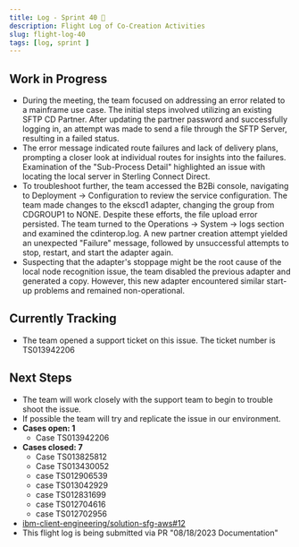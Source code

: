 ```yaml
---
title: Log - Sprint 40 🛫
description: Flight Log of Co-Creation Activities
slug: flight-log-40
tags: [log, sprint ]
---
```


## Work in Progress
- During the meeting, the team focused on addressing an error related to a mainframe use case. The initial steps involved utilizing an existing SFTP CD Partner. After updating the partner password and successfully logging in, an attempt was made to send a file through the SFTP Server, resulting in a failed status. 
- The error message indicated route failures and lack of delivery plans, prompting a closer look at individual routes for insights into the failures. Examination of the "Sub-Process Detail" highlighted an issue with locating the local server in Sterling Connect Direct.
- To troubleshoot further, the team accessed the B2Bi console, navigating to Deployment -> Configuration to review the service configuration. The team made changes to the ekscd1 adapter, changing the group from CDGROUP1 to NONE. Despite these efforts, the file upload error persisted. The team turned to the Operations -> System -> logs section and examined the cdinterop.log. A new partner creation attempt yielded an unexpected "Failure" message, followed by unsuccessful attempts to stop, restart, and start the adapter again.
- Suspecting that the adapter's stoppage might be the root cause of the local node recognition issue, the team disabled the previous adapter and generated a copy. However, this new adapter encountered similar start-up problems and remained non-operational. 
## Currently Tracking
- The team opened a support ticket on this issue. The ticket number is TS013942206
## Next Steps
- The team will work closely with the support team to begin to trouble shoot the issue.
- If possible the team will try and replicate the issue in our environment. 
- **Cases open: 1**
  - Case TS013942206
- **Cases closed: 7**
  - Case TS013825812
  - Case TS013430052
  - case TS012906539
  - case TS013042929
  - case TS012831699
  - case TS012704616
  - case TS012702956  
- [ibm-client-engineering/solution-sfg-aws#12](https://zenhub.ibm.com/workspaces/st5-action-information-center-64343620d0cfd0000f03a114/issues/ibm-client-engineering/solution-sfg-aws/12)
- This flight log is being submitted via PR "08/18/2023 Documentation"